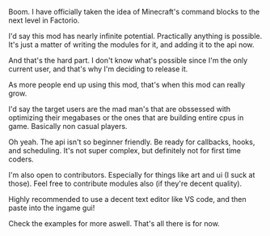 Boom. I have officially taken the idea of Minecraft's command blocks to the next level in Factorio. 

I'd say this mod has nearly infinite potential. Practically anything is possible. It's just a matter of writing the modules for it, and adding it to the api now. 

And that's the hard part. I don't know what's possible since I'm the only current user, and that's why I'm deciding to release it. 

As more people end up using this mod, that's when this mod can really grow. 

I'd say the target users are the mad man's that are obssessed with optimizing their megabases or the ones that are building entire cpus in game. Basically non casual players.

Oh yeah. The api isn't so beginner friendly. Be ready for callbacks, hooks, and scheduling. It's not super complex, but definitely not for first time coders.

I'm also open to contributors. Especially for things like art and ui (I suck at those). Feel free to contribute modules also (if they're decent quality).

Highly recommended to use a decent text editor like VS code, and then paste into the ingame gui!

Check the examples for more aswell. That's all there is for now.

